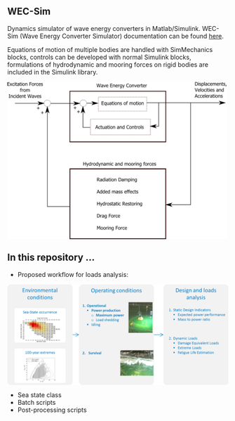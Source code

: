 ## WEC-Sim
Dynamics simulator of wave energy converters in Matlab/Simulink. WEC-Sim (Wave Energy Converter Simulator) documentation can be found [here](http://wec-sim.github.io/WEC-Sim).

Equations of motion of multiple bodies are handled with SimMechanics blocks, controls can be developed with normal Simulink blocks, formulations of hydrodynamic and mooring forces on rigid bodies are included in the Simulink library. 

<a href="https://raw.githubusercontent.com/brauliobarahona/WEC-Sim-1/master/wecsim_smaller.png"><img src="https://raw.githubusercontent.com/brauliobarahona/WEC-Sim-1/master/wecsim_smaller.png" align="center" width="500"></a>


## In this repository ...
+ Proposed workflow for loads analysis:

<a href='https://raw.githubusercontent.com/brauliobarahona/WEC-Sim-1/master/loads_analysis_workflow.png'><img src="https://raw.githubusercontent.com/brauliobarahona/WEC-Sim-1/master/loads_analysis_workflow.png" align="center" width="550"></a>

+ Sea state class
+ Batch scripts
+ Post-processing scripts
